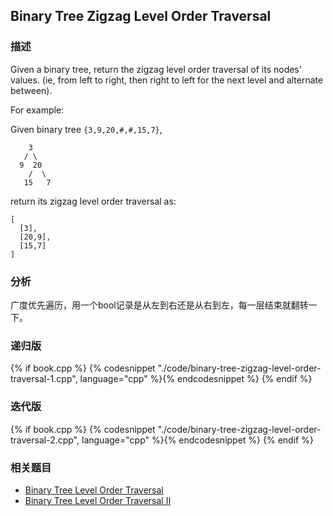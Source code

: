 ## Binary Tree Zigzag Level Order Traversal


### 描述

Given a binary tree, return the zigzag level order traversal of its nodes' values. (ie, from left to right, then right to left for the next level and alternate between).

For example:

Given binary tree `{3,9,20,#,#,15,7}`,

```
    3
   / \
  9  20
    /  \
   15   7
```

return its zigzag level order traversal as:

```
[
  [3],
  [20,9],
  [15,7]
]
```


### 分析

广度优先遍历，用一个bool记录是从左到右还是从右到左，每一层结束就翻转一下。


### 递归版

{% if book.cpp %}
  {% codesnippet "./code/binary-tree-zigzag-level-order-traversal-1.cpp", language="cpp" %}{% endcodesnippet %}
{% endif %}


### 迭代版

{% if book.cpp %}
  {% codesnippet "./code/binary-tree-zigzag-level-order-traversal-2.cpp", language="cpp" %}{% endcodesnippet %}
{% endif %}


### 相关题目


* [Binary Tree Level Order Traversal](binary-tree-tevel-order-traversal.md)
* [Binary Tree Level Order Traversal II](binary-tree-tevel-order-traversal-ii.md)
